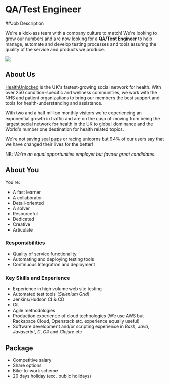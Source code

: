 # QA/Test Engineer

##Job Description

We're a kick-ass team with a company culture to match! We're looking to grow our numbers and are now looking for a **QA/Test Engineer** to help manage, automate and develop testing processes and tools assuring the quality of the service and products we produce.

![](http://farm5.staticflickr.com/4025/4488876837_8d3da2423a.jpg)

## About Us

[HealthUnlocked](http://healthunlocked.com) is the UK's fastest-growing social network for health. With over 250 condition-specific and wellness communities, we work with the NHS and patient organizations to bring our members the best support and tools for health-understanding and assistance.

With two and a half million monthly visitors we're experiencing an exponential growth in traffic and are on the cusp of moving from being the largest social network for health in the UK to global dominance and the World's number one destination for health related topics.

We're not [saving seal pups](http://cdn-test.healthunlocked.com/misc/hugo-breakfast-2013-12-20-b.gif) or racing unicorns but 94% of our users say that we have changed their lives for the better!

NB: *We're an equal opportunities employer but favour great candidates.*

## About You

You're:

* A fast learner
* A collaborator
* Detail-oriented
* A solver
* Resourceful
* Dedicated
* Creative
* Articulate

 
### Responsibilities

* Quality of service functionality
* Automating and deploying testing tools
* Continuous Integration and deployment


### Key Skills and Experience

* Experience in high volume web site testing
* Automated test tools (*Selenium Grid*)
* Jenkins/Hudson CI & CD 
* Git
* Agile methodologies
* Production experience of cloud technologies (We use AWS but Rackspace Cloud, Openstack etc. experience equally useful)
* Software development and/or scripting experience in *Bash*, *Java*, *Javascript*, *C*, *C#* and *Clojure* etc


## Package

* Competitive salary
* Share options
* Bike-to-work scheme
* 20 days holiday (exc. public holidays)


